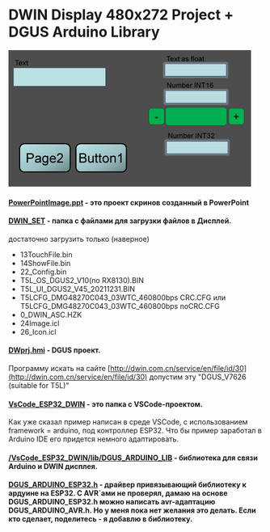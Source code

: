# DWIN Display 480x272 Project + DGUS Arduino Library 
![This is an image](https://github.com/duritskiy/DWIN_Display_480x272_Arduino_Example/blob/main/DWIN_SOURCE/00PowerPointImage.jpg)

#### [PowerPointImage.ppt](https://github.com/duritskiy/DWIN_Display_480x272_Arduino_Example/blob/main/PowerPointImage.ppt) - это проект скринов созданный в PowerPoint

#### [DWIN_SET](https://github.com/duritskiy/DWIN_Display_480x272_Arduino_Example/tree/main/DWIN_SET) - папка с файлами для загрузки файлов в Дисплей.
достаточно загрузить только (наверное)
- 13TouchFile.bin
- 14ShowFile.bin
- 22_Config.bin
- T5L_OS_DGUS2_V10(no RX8130).BIN
- T5L_UI_DGUS2_V45_20211231.BIN
- T5LCFG_DMG48270C043_03WTC_460800bps CRC.CFG  или  T5LCFG_DMG48270C043_03WTC_460800bps noCRC.CFG 
- 0_DWIN_ASC.HZK
- 24Image.icl
- 26_Icon.icl


#### [DWprj.hmi](https://github.com/duritskiy/DWIN_Display_480x272_Arduino_Example/blob/main/DWprj.hmi) - DGUS проект.
Программу искать на сайте [http://dwin.com.cn/service/en/file/id/30](http://dwin.com.cn/service/en/file/id/30) допустим эту "DGUS_V7626 (suitable for T5L)"


 #### [VsCode_ESP32_DWIN](https://github.com/duritskiy/DWIN_Display_480x272_Arduino_Example/tree/main/VsCode_ESP32_DWIN) - это папка с VSCode-проектом.
Как уже сказал пример написан в среде VSCode, с использованием framework = arduino, под контроллер ESP32.
Что бы пример заработал в Arduino IDE его придется немного адаптировать. 
 
 
 
 #### [/VsCode_ESP32_DWIN/lib/DGUS_ARDUINO_LIB](https://github.com/duritskiy/DWIN_Display_480x272_Arduino_Example/tree/main/VsCode_ESP32_DWIN/lib/DGUS_ARDUINO_LIB) - библиотека для связи Arduino и DWIN дисплея.
 
 #### [DGUS_ARDUINO_ESP32.h](https://github.com/duritskiy/DWIN_Display_480x272_Arduino_Example/blob/main/VsCode_ESP32_DWIN/lib/DGUS_ARDUINO_LIB/DGUS_ARDUINO_ESP32.h) - драйвер привязывающий библиотеку к ардуине на ESP32. С AVR`ами не проверял, дамаю на основе DGUS_ARDUINO_ESP32.h можно написать avr-адаптацию DGUS_ARDUINO_AVR.h. Но у меня пока нет желания это делать. Если кто сделает, поделитесь - я добавлю в библиотеку.



